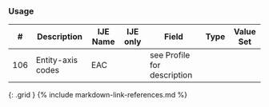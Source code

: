 ### Usage


| **#** |  **Description**   |  **IJE Name**   | IJE only |  **Field**  |  **Type**  | **Value Set**  |
| :---------: | ------------- | ------------ | :----------: |---------- | -------- | -------- |
| 106 | Entity-axis codes | EAC| |see Profile for description |  |  | 
{: .grid }
{% include markdown-link-references.md %}
